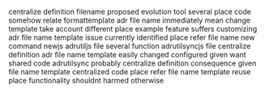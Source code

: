 centralize definition filename proposed evolution tool several place code somehow relate formattemplate adr file name immediately mean change template take account different place example feature suffers customizing adr file name template issue currently identified place refer file name new command newjs adrutiljs file several function adrutilsyncjs file centralize definition adr file name template easily changed configured given want shared code adrutilsync probably centralize definition consequence given file name template centralized code place refer file name template reuse place functionality shouldnt harmed otherwise